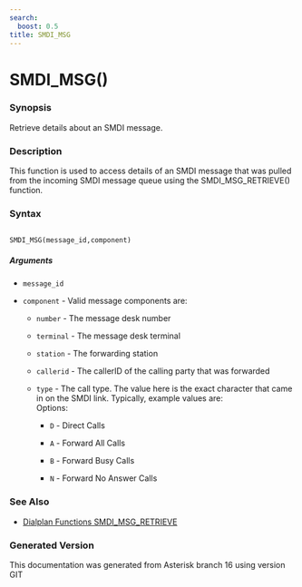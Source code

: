```yaml
---
search:
  boost: 0.5
title: SMDI_MSG
---
```


# SMDI_MSG()

### Synopsis

Retrieve details about an SMDI message.

### Description

This function is used to access details of an SMDI message that was pulled from the incoming SMDI message queue using the SMDI\_MSG\_RETRIEVE() function.<br>


### Syntax


```

SMDI_MSG(message_id,component)
```
##### Arguments


* `message_id`

* `component` - Valid message components are:<br>

    * `number` - The message desk number<br>

    * `terminal` - The message desk terminal<br>

    * `station` - The forwarding station<br>

    * `callerid` - The callerID of the calling party that was forwarded<br>

    * `type` - The call type. The value here is the exact character that came in on the SMDI link. Typically, example values are:<br>
Options:<br>

        * `D` - Direct Calls<br>

        * `A` - Forward All Calls<br>

        * `B` - Forward Busy Calls<br>

        * `N` - Forward No Answer Calls<br>

### See Also

* [Dialplan Functions SMDI_MSG_RETRIEVE](/Asterisk_16_Documentation/API_Documentation/Dialplan_Functions/SMDI_MSG_RETRIEVE)


### Generated Version

This documentation was generated from Asterisk branch 16 using version GIT 